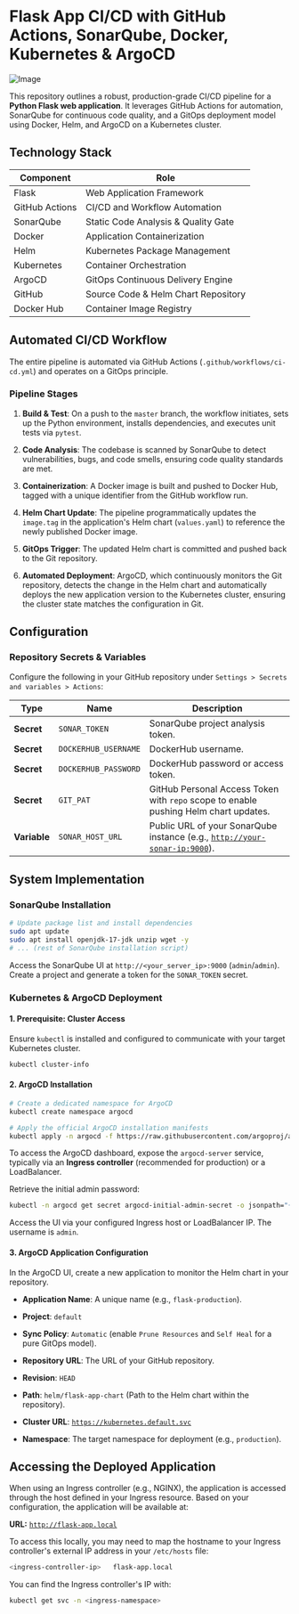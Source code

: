 
# Flask App CI/CD with GitHub Actions, SonarQube, Docker, Kubernetes & ArgoCD

![Image](https://github.com/user-attachments/assets/a0710c79-d6b9-4336-98d8-09396fcbb163)

This repository outlines a robust, production-grade CI/CD pipeline for a **Python Flask web application**. It leverages GitHub Actions for automation, SonarQube for continuous code quality, and a GitOps deployment model using Docker, Helm, and ArgoCD on a Kubernetes cluster.

## Technology Stack

| Component | Role |
| --- | --- |
| Flask | Web Application Framework |
| GitHub Actions | CI/CD and Workflow Automation |
| SonarQube | Static Code Analysis & Quality Gate |
| Docker | Application Containerization |
| Helm | Kubernetes Package Management |
| Kubernetes | Container Orchestration |
| ArgoCD | GitOps Continuous Delivery Engine |
| GitHub | Source Code & Helm Chart Repository |
| Docker Hub | Container Image Registry |

## Automated CI/CD Workflow

The entire pipeline is automated via GitHub Actions (`.github/workflows/ci-cd.yml`) and operates on a GitOps principle.

### Pipeline Stages

1. **Build & Test**: On a push to the `master` branch, the workflow initiates, sets up the Python environment, installs dependencies, and executes unit tests via `pytest`.
    
2. **Code Analysis**: The codebase is scanned by SonarQube to detect vulnerabilities, bugs, and code smells, ensuring code quality standards are met.
    
3. **Containerization**: A Docker image is built and pushed to Docker Hub, tagged with a unique identifier from the GitHub workflow run.
    
4. **Helm Chart Update**: The pipeline programmatically updates the `image.tag` in the application's Helm chart (`values.yaml`) to reference the newly published Docker image.
    
5. **GitOps Trigger**: The updated Helm chart is committed and pushed back to the Git repository.
    
6. **Automated Deployment**: ArgoCD, which continuously monitors the Git repository, detects the change in the Helm chart and automatically deploys the new application version to the Kubernetes cluster, ensuring the cluster state matches the configuration in Git.
    

## Configuration

### Repository Secrets & Variables

Configure the following in your GitHub repository under `Settings > Secrets and variables > Actions`:

| Type | Name | Description |
| --- | --- | --- |
| **Secret** | `SONAR_TOKEN` | SonarQube project analysis token. |
| **Secret** | `DOCKERHUB_USERNAME` | DockerHub username. |
| **Secret** | `DOCKERHUB_PASSWORD` | DockerHub password or access token. |
| **Secret** | `GIT_PAT` | GitHub Personal Access Token with `repo` scope to enable pushing Helm chart updates. |
| **Variable** | `SONAR_HOST_URL` | Public URL of your SonarQube instance (e.g., [`http://your-sonar-ip:9000`](http://your-sonar-ip:9000)). |

## System Implementation

### SonarQube Installation

```bash
# Update package list and install dependencies
sudo apt update
sudo apt install openjdk-17-jdk unzip wget -y
# ... (rest of SonarQube installation script)

```

Access the SonarQube UI at `http://<your_server_ip>:9000` (`admin`/`admin`). Create a project and generate a token for the `SONAR_TOKEN` secret.

### Kubernetes & ArgoCD Deployment

#### 1\. Prerequisite: Cluster Access

Ensure `kubectl` is installed and configured to communicate with your target Kubernetes cluster.

```bash
kubectl cluster-info

```

#### 2\. ArgoCD Installation

```bash
# Create a dedicated namespace for ArgoCD
kubectl create namespace argocd

# Apply the official ArgoCD installation manifests
kubectl apply -n argocd -f https://raw.githubusercontent.com/argoproj/argo-cd/stable/manifests/install.yaml

```

To access the ArgoCD dashboard, expose the `argocd-server` service, typically via an **Ingress controller** (recommended for production) or a LoadBalancer.

Retrieve the initial admin password:

```bash
kubectl -n argocd get secret argocd-initial-admin-secret -o jsonpath="{.data.password}" | base64 --decode

```

Access the UI via your configured Ingress host or LoadBalancer IP. The username is `admin`.

#### 3\. ArgoCD Application Configuration

In the ArgoCD UI, create a new application to monitor the Helm chart in your repository.

* **Application Name**: A unique name (e.g., `flask-production`).
    
* **Project**: `default`
    
* **Sync Policy**: `Automatic` (enable `Prune Resources` and `Self Heal` for a pure GitOps model).
    
* **Repository URL**: The URL of your GitHub repository.
    
* **Revision**: `HEAD`
    
* **Path**: `helm/flask-app-chart` (Path to the Helm chart within the repository).
    
* **Cluster URL**: [`https://kubernetes.default.svc`](https://kubernetes.default.svc)
    
* **Namespace**: The target namespace for deployment (e.g., `production`).
    

## Accessing the Deployed Application

When using an Ingress controller (e.g., NGINX), the application is accessed through the host defined in your Ingress resource. Based on your configuration, the application will be available at:

**URL:** [`http://flask-app.local`](http://flask-app.local)

To access this locally, you may need to map the hostname to your Ingress controller's external IP address in your `/etc/hosts` file:

```bash
<ingress-controller-ip>   flask-app.local
```

You can find the Ingress controller's IP with:

```bash
kubectl get svc -n <ingress-namespace>
```